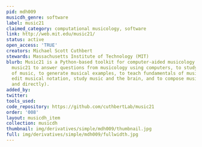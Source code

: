 ```yaml
---
pid: mdh009
musicdh_genre: software
label: music21
claimed_category: computational musicology, software
link: http://web.mit.edu/music21/
status: active
open_access: 'TRUE'
creators: Michael Scott Cuthbert
stewards: Massachusetts Institute of Technology (MIT)
blurb: Music21 is a Python-based toolkit for computer-aided musicology. People use
  music21 to answer questions from musicology using computers, to study large datasets
  of music, to generate musical examples, to teach fundamentals of music theory, to
  edit musical notation, study music and the brain, and to compose music (both algorithmically
  and directly).
added_by: 
twitter: 
tools_used: 
code_repository: https://github.com/cuthbertLab/music21
order: '008'
layout: musicdh_item
collection: musicdh
thumbnail: img/derivatives/simple/mdh009/thumbnail.jpg
full: img/derivatives/simple/mdh009/fullwidth.jpg
---
```

